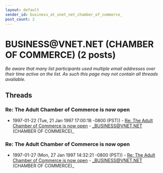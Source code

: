```yaml
---
layout: default
sender_id: business_at_vnet_net_chamber_of_commerce_
post_count: 2
---
```


# BUSINESS<span>@</span>VNET.NET (CHAMBER OF COMMERCE) (2 posts)

_Be aware that many list participants used multiple email addresses over their time active on the list. As such this page may not contain all threads available._

## Threads

### Re: The Adult Chamber of Commerce is now open
+ 1997-01-22 (Tue, 21 Jan 1997 17:00:18 -0800 (PST)) - [Re: The Adult Chamber of Commerce is now open](/archive/1997/01/9e9b38410605d586ef905913ba528ed21924f9657b2fa7633ab368f0a7300dec) - _BUSINESS@VNET.NET (CHAMBER OF COMMERCE)_

### Re: The Adult Chamber of Commerce is now open
+ 1997-01-27 (Mon, 27 Jan 1997 14:32:21 -0800 (PST)) - [Re: The Adult Chamber of Commerce is now open](/archive/1997/01/8f2458d6559932a41398f4f5af7f08e83e31b83365e0e6fb0405965ae7b4daaf) - _BUSINESS@VNET.NET (CHAMBER OF COMMERCE)_


